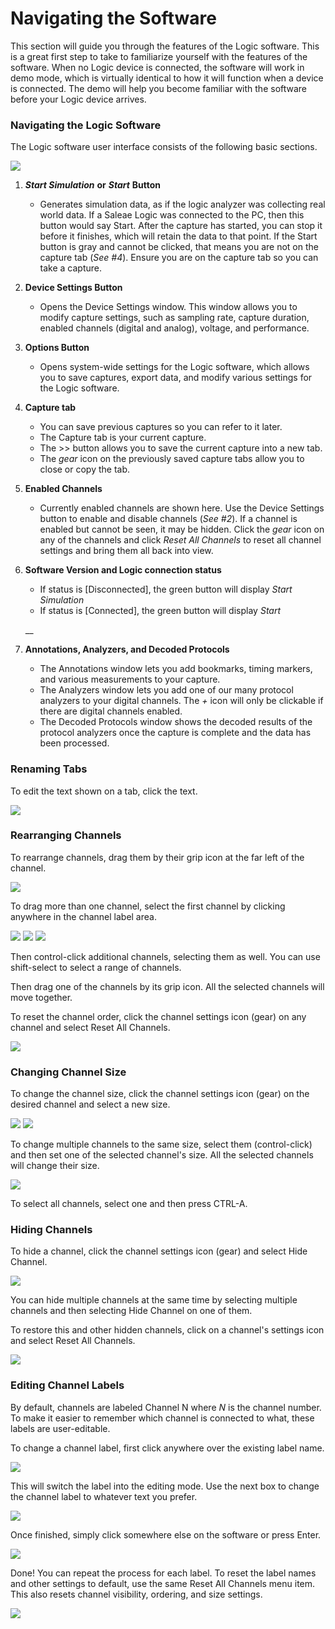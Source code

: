 # Navigating the Software

This section will guide you through the features of the Logic software. This is a great first step to take to familiarize yourself with the features of the software. When no Logic device is connected, the software will work in demo mode, which is virtually identical to how it will function when a device is connected. The demo will help you become familiar with the software before your Logic device arrives.

### **Navigating the Logic Software**

The Logic software user interface consists of the following basic sections.

![](https://trello-attachments.s3.amazonaws.com/55f0ad9685db3c82f0f3aeba/5ae1f9f79107b39ac226e523/e3f9f9eecf3dc8bcd61877c8b37c6998/sw-UI.png)

1. _**Start Simulation**_ **or** _**Start**_ **Button** 

   * Generates simulation data, as if the logic analyzer was collecting real world data. If a Saleae Logic was connected to the PC, then this button would say Start. After the capture has started, you can stop it before it finishes, which will retain the data to that point. If the Start button is gray and cannot be clicked, that means you are not on the capture tab \(_See \#4_\). Ensure you are on the capture tab so you can take a capture.

2. **Device Settings Button** 

   * Opens the Device Settings window. This window allows you to modify capture settings, such as sampling rate, capture duration, enabled channels \(digital and analog\), voltage, and performance.

3. **Options Button** 

   * Opens system-wide settings for the Logic software, which allows you to save captures, export data, and modify various settings for the Logic software.

4. **Capture tab** 

   * You can save previous captures so you can refer to it later.
   * The Capture tab is your current capture. 
   * The &gt;&gt; button allows you to save the current capture into a new tab. 
   * The _gear_ icon on the previously saved capture tabs allow you to close or copy the tab.

5. **Enabled Channels** 

   * Currently enabled channels are shown here. Use the Device Settings button to enable and disable channels \(_See \#2_\). If a channel is enabled but cannot be seen, it may be hidden. Click the _gear_ icon on any of the channels and click _Reset All Channels_ to reset all channel settings and bring them all back into view.

6. **Software Version and Logic connection status**

   * If status is \[Disconnected\], the green button will display _Start Simulation_
   * If status is \[Connected\], the green button will display _Start_

   \_\_

7. **Annotations, Analyzers, and Decoded Protocols**
   * The Annotations window lets you add bookmarks, timing markers, and various measurements to your capture.
   * The Analyzers window lets you add one of our many protocol analyzers to your digital channels. The _+_ icon will only be clickable if there are digital channels enabled.
   * The Decoded Protocols window shows the decoded results of the protocol analyzers once the capture is complete and the data has been processed.

### **Renaming Tabs**

To edit the text shown on a tab, click the text.

![](https://trello-attachments.s3.amazonaws.com/57215c93d776ced6a7215d8a/349x100/4ce456d907ecbd65365c859d3cbd2765/edit_tab_label.png)

### **Rearranging Channels**

To rearrange channels, drag them by their grip icon at the far left of the channel.

![](https://trello-attachments.s3.amazonaws.com/57215c93d776ced6a7215d8a/332x142/43fb99eccd5b2b786e4f3f6f3dc9c219/drag_channel.png)

To drag more than one channel, select the first channel by clicking anywhere in the channel label area.

![](https://trello-attachments.s3.amazonaws.com/57215c93d776ced6a7215d8a/199x249/7d196c0516dc5a2cc6d213957e6eb98f/multi_select_1.png) ![](https://trello-attachments.s3.amazonaws.com/57215c93d776ced6a7215d8a/200x248/e7fc7023de52bb7cab4be2546464390a/multi_select_2.png) ![](https://trello-attachments.s3.amazonaws.com/57215c93d776ced6a7215d8a/199x248/71baeaca3a51f08f809f3fe8b6a848e6/multi_select_3.png)

Then control-click additional channels, selecting them as well. You can use shift-select to select a range of channels.

Then drag one of the channels by its grip icon. All the selected channels will move together.

To reset the channel order, click the channel settings icon \(gear\) on any channel and select Reset All Channels.

![](https://trello-attachments.s3.amazonaws.com/57215c93d776ced6a7215d8a/331x212/a5375cb27170883d6937354a858bcc8b/reset_channel_order.png)

### **Changing Channel Size**

To change the channel size, click the channel settings icon \(gear\) on the desired channel and select a new size.

![](https://trello-attachments.s3.amazonaws.com/57215c93d776ced6a7215d8a/350x211/2528ea48bea08d1cc8361b546720a044/change_channel_size_1.png) ![](https://trello-attachments.s3.amazonaws.com/57215c93d776ced6a7215d8a/350x253/b50b00ffc1eebfe0b681bc7573e51d95/change_channel_size_2.png)

To change multiple channels to the same size, select them \(control-click\) and then set one of the selected channel's size. All the selected channels will change their size.

![](https://trello-attachments.s3.amazonaws.com/57215c93d776ced6a7215d8a/350x211/aa4f535b11c2bb3c5c300089e4a01d0e/change_size_multiple.png)

To select all channels, select one and then press CTRL-A.

### **Hiding Channels**

To hide a channel, click the channel settings icon \(gear\) and select Hide Channel.

![](https://trello-attachments.s3.amazonaws.com/57215c93d776ced6a7215d8a/350x222/ca3a60dfd03a440ca72e49b880a5c4f0/hide_channel.png)

You can hide multiple channels at the same time by selecting multiple channels and then selecting Hide Channel on one of them.

To restore this and other hidden channels, click on a channel's settings icon and select Reset All Channels.

![](https://trello-attachments.s3.amazonaws.com/57215c93d776ced6a7215d8a/350x231/e6bfbd778f94a38bad39012eb4fe6df1/reset_all_channels.png)

### **Editing Channel Labels**

By default, channels are labeled Channel N where _N_ is the channel number. To make it easier to remember which channel is connected to what, these labels are user-editable.

To change a channel label, first click anywhere over the existing label name.

![](https://trello-attachments.s3.amazonaws.com/57215c93d776ced6a7215d8a/200x75/2332b0847b338d2f888ce03df56fc70e/1-clicklabel.png)

This will switch the label into the editing mode. Use the next box to change the channel label to whatever text you prefer.

![](https://trello-attachments.s3.amazonaws.com/57215c93d776ced6a7215d8a/203x71/9d8a3e456b693aaa2389026e84a251cc/2-editlabel.png)

Once finished, simply click somewhere else on the software or press Enter.

![](https://trello-attachments.s3.amazonaws.com/57215c93d776ced6a7215d8a/199x78/984a2dbeecdacb8b848466cd6f755150/3-finishedlabel.png)

Done! You can repeat the process for each label. To reset the label names and other settings to default, use the same Reset All Channels menu item. This also resets channel visibility, ordering, and size settings.

![](https://trello-attachments.s3.amazonaws.com/57215c93d776ced6a7215d8a/331x212/a5375cb27170883d6937354a858bcc8b/reset_channel_order.png)

